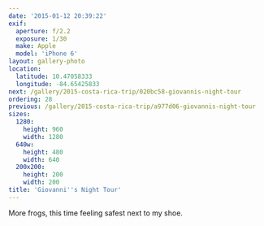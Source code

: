 ```yaml
---
date: '2015-01-12 20:39:22'
exif:
  aperture: f/2.2
  exposure: 1/30
  make: Apple
  model: 'iPhone 6'
layout: gallery-photo
location:
  latitude: 10.47058333
  longitude: -84.65425833
next: /gallery/2015-costa-rica-trip/020bc58-giovannis-night-tour
ordering: 28
previous: /gallery/2015-costa-rica-trip/a977d06-giovannis-night-tour
sizes:
  1280:
    height: 960
    width: 1280
  640w:
    height: 480
    width: 640
  200x200:
    height: 200
    width: 200
title: 'Giovanni''s Night Tour'
---
```


More frogs, this time feeling safest next to my shoe.

